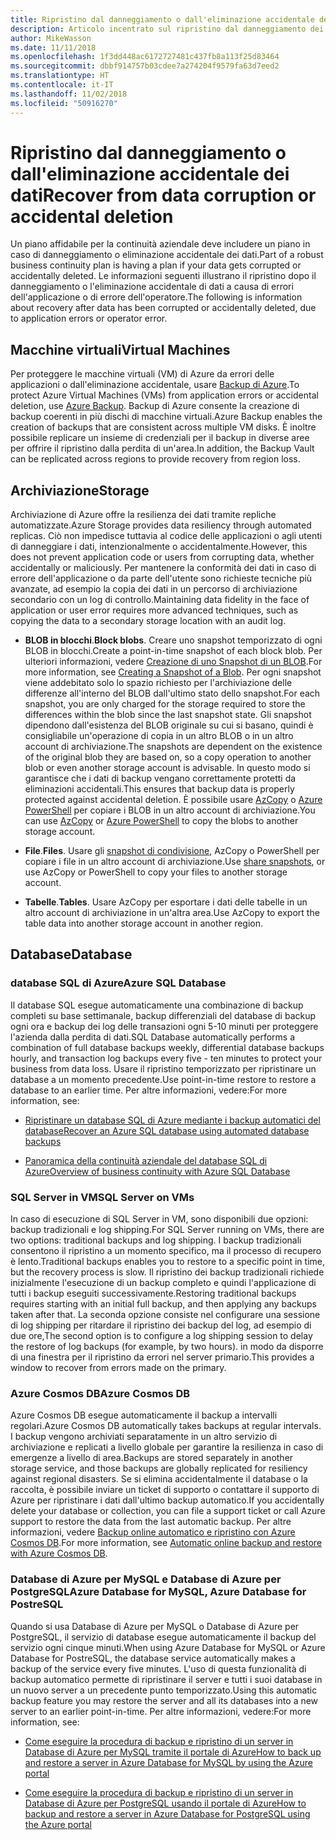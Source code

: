 ```yaml
---
title: Ripristino dal danneggiamento o dall'eliminazione accidentale dei dati
description: Articolo incentrato sul ripristino dal danneggiamento dei dati o dall'eliminazione accidentale di dati e sulla progettazione di applicazioni resilienti, a disponibilità elevata e con tolleranza di errore, oltre che sulla pianificazione del ripristino di emergenza.
author: MikeWasson
ms.date: 11/11/2018
ms.openlocfilehash: 1f3dd448ac6172727481c437fb8a113f25d83464
ms.sourcegitcommit: dbbf914757b03cdee7a274204f9579fa63d7eed2
ms.translationtype: HT
ms.contentlocale: it-IT
ms.lasthandoff: 11/02/2018
ms.locfileid: "50916270"
---
```

# <a name="recover-from-data-corruption-or-accidental-deletion"></a><span data-ttu-id="4861e-103">Ripristino dal danneggiamento o dall'eliminazione accidentale dei dati</span><span class="sxs-lookup"><span data-stu-id="4861e-103">Recover from data corruption or accidental deletion</span></span> 

<span data-ttu-id="4861e-104">Un piano affidabile per la continuità aziendale deve includere un piano in caso di danneggiamento o eliminazione accidentale dei dati.</span><span class="sxs-lookup"><span data-stu-id="4861e-104">Part of a robust business continuity plan is having a plan if your data gets corrupted or accidentally deleted.</span></span> <span data-ttu-id="4861e-105">Le informazioni seguenti illustrano il ripristino dopo il danneggiamento o l'eliminazione accidentale di dati a causa di errori dell'applicazione o di errore dell'operatore.</span><span class="sxs-lookup"><span data-stu-id="4861e-105">The following is information about recovery after data has been corrupted or accidentally deleted, due to application errors or operator error.</span></span>

## <a name="virtual-machines"></a><span data-ttu-id="4861e-106">Macchine virtuali</span><span class="sxs-lookup"><span data-stu-id="4861e-106">Virtual Machines</span></span>

<span data-ttu-id="4861e-107">Per proteggere le macchine virtuali (VM) di Azure da errori delle applicazioni o dall'eliminazione accidentale, usare [Backup di Azure](/azure/backup/).</span><span class="sxs-lookup"><span data-stu-id="4861e-107">To protect Azure Virtual Machines (VMs) from application errors or accidental deletion, use [Azure Backup](/azure/backup/).</span></span> <span data-ttu-id="4861e-108">Backup di Azure consente la creazione di backup coerenti in più dischi di macchine virtuali.</span><span class="sxs-lookup"><span data-stu-id="4861e-108">Azure Backup enables the creation of backups that are consistent across multiple VM disks.</span></span> <span data-ttu-id="4861e-109">È inoltre possibile replicare un insieme di credenziali per il backup in diverse aree per offrire il ripristino dalla perdita di un'area.</span><span class="sxs-lookup"><span data-stu-id="4861e-109">In addition, the Backup Vault can be replicated across regions to provide recovery from region loss.</span></span>

## <a name="storage"></a><span data-ttu-id="4861e-110">Archiviazione</span><span class="sxs-lookup"><span data-stu-id="4861e-110">Storage</span></span>

<span data-ttu-id="4861e-111">Archiviazione di Azure offre la resilienza dei dati tramite repliche automatizzate.</span><span class="sxs-lookup"><span data-stu-id="4861e-111">Azure Storage provides data resiliency through automated replicas.</span></span> <span data-ttu-id="4861e-112">Ciò non impedisce tuttavia al codice delle applicazioni o agli utenti di danneggiare i dati, intenzionalmente o accidentalmente.</span><span class="sxs-lookup"><span data-stu-id="4861e-112">However, this does not prevent application code or users from corrupting data, whether accidentally or maliciously.</span></span> <span data-ttu-id="4861e-113">Per mantenere la conformità dei dati in caso di errore dell'applicazione o da parte dell'utente sono richieste tecniche più avanzate, ad esempio la copia dei dati in un percorso di archiviazione secondario con un log di controllo.</span><span class="sxs-lookup"><span data-stu-id="4861e-113">Maintaining data fidelity in the face of application or user error requires more advanced techniques, such as copying the data to a secondary storage location with an audit log.</span></span> 

- <span data-ttu-id="4861e-114">**BLOB in blocchi**.</span><span class="sxs-lookup"><span data-stu-id="4861e-114">**Block blobs**.</span></span> <span data-ttu-id="4861e-115">Creare uno snapshot temporizzato di ogni BLOB in blocchi.</span><span class="sxs-lookup"><span data-stu-id="4861e-115">Create a point-in-time snapshot of each block blob.</span></span> <span data-ttu-id="4861e-116">Per ulteriori informazioni, vedere [Creazione di uno Snapshot di un BLOB](/rest/api/storageservices/creating-a-snapshot-of-a-blob).</span><span class="sxs-lookup"><span data-stu-id="4861e-116">For more information, see [Creating a Snapshot of a Blob](/rest/api/storageservices/creating-a-snapshot-of-a-blob).</span></span> <span data-ttu-id="4861e-117">Per ogni snapshot viene addebitato solo lo spazio richiesto per l'archiviazione delle differenze all'interno del BLOB dall'ultimo stato dello snapshot.</span><span class="sxs-lookup"><span data-stu-id="4861e-117">For each snapshot, you are only charged for the storage required to store the differences within the blob since the last snapshot state.</span></span> <span data-ttu-id="4861e-118">Gli snapshot dipendono dall'esistenza del BLOB originale su cui si basano, quindi è consigliabile un'operazione di copia in un altro BLOB o in un altro account di archiviazione.</span><span class="sxs-lookup"><span data-stu-id="4861e-118">The snapshots are dependent on the existence of the original blob they are based on, so a copy operation to another blob or even another storage account is advisable.</span></span> <span data-ttu-id="4861e-119">In questo modo si garantisce che i dati di backup vengano correttamente protetti da eliminazioni accidentali.</span><span class="sxs-lookup"><span data-stu-id="4861e-119">This ensures that backup data is properly protected against accidental deletion.</span></span> <span data-ttu-id="4861e-120">È possibile usare [AzCopy](/azure/storage/common/storage-use-azcopy) o [Azure PowerShell](/azure/storage/common/storage-powershell-guide-full) per copiare i BLOB in un altro account di archiviazione.</span><span class="sxs-lookup"><span data-stu-id="4861e-120">You can use [AzCopy](/azure/storage/common/storage-use-azcopy) or [Azure PowerShell](/azure/storage/common/storage-powershell-guide-full) to copy the blobs to another storage account.</span></span>

- <span data-ttu-id="4861e-121">**File**.</span><span class="sxs-lookup"><span data-stu-id="4861e-121">**Files**.</span></span> <span data-ttu-id="4861e-122">Usare gli [snapshot di condivisione](/azure/storage/files/storage-snapshots-files), AzCopy o PowerShell per copiare i file in un altro account di archiviazione.</span><span class="sxs-lookup"><span data-stu-id="4861e-122">Use [share snapshots](/azure/storage/files/storage-snapshots-files), or use AzCopy or PowerShell to copy your files to another storage account.</span></span>

- <span data-ttu-id="4861e-123">**Tabelle**.</span><span class="sxs-lookup"><span data-stu-id="4861e-123">**Tables**.</span></span> <span data-ttu-id="4861e-124">Usare AzCopy per esportare i dati delle tabelle in un altro account di archiviazione in un'altra area.</span><span class="sxs-lookup"><span data-stu-id="4861e-124">Use AzCopy to export the table data into another storage account in another region.</span></span>

## <a name="database"></a><span data-ttu-id="4861e-125">Database</span><span class="sxs-lookup"><span data-stu-id="4861e-125">Database</span></span>

### <a name="azure-sql-database"></a><span data-ttu-id="4861e-126">database SQL di Azure</span><span class="sxs-lookup"><span data-stu-id="4861e-126">Azure SQL Database</span></span> 

<span data-ttu-id="4861e-127">Il database SQL esegue automaticamente una combinazione di backup completi su base settimanale, backup differenziali del database di backup ogni ora e backup dei log delle transazioni ogni 5-10 minuti per proteggere l'azienda dalla perdita di dati.</span><span class="sxs-lookup"><span data-stu-id="4861e-127">SQL Database automatically performs a combination of full database backups weekly, differential database backups hourly, and transaction log backups every five - ten minutes to protect your business from data loss.</span></span> <span data-ttu-id="4861e-128">Usare il ripristino temporizzato per ripristinare un database a un momento precedente.</span><span class="sxs-lookup"><span data-stu-id="4861e-128">Use point-in-time restore to restore a database to an earlier time.</span></span> <span data-ttu-id="4861e-129">Per altre informazioni, vedere:</span><span class="sxs-lookup"><span data-stu-id="4861e-129">For more information, see:</span></span>

- [<span data-ttu-id="4861e-130">Ripristinare un database SQL di Azure mediante i backup automatici del database</span><span class="sxs-lookup"><span data-stu-id="4861e-130">Recover an Azure SQL database using automated database backups</span></span>](/azure/sql-database/sql-database-recovery-using-backups)

- [<span data-ttu-id="4861e-131">Panoramica della continuità aziendale del database SQL di Azure</span><span class="sxs-lookup"><span data-stu-id="4861e-131">Overview of business continuity with Azure SQL Database</span></span>](/azure/sql-database/sql-database-business-continuity)

### <a name="sql-server-on-vms"></a><span data-ttu-id="4861e-132">SQL Server in VM</span><span class="sxs-lookup"><span data-stu-id="4861e-132">SQL Server on VMs</span></span>

<span data-ttu-id="4861e-133">In caso di esecuzione di SQL Server in VM, sono disponibili due opzioni: backup tradizionali e log shipping.</span><span class="sxs-lookup"><span data-stu-id="4861e-133">For SQL Server running on VMs, there are two options: traditional backups and log shipping.</span></span> <span data-ttu-id="4861e-134">I backup tradizionali consentono il ripristino a un momento specifico, ma il processo di recupero è lento.</span><span class="sxs-lookup"><span data-stu-id="4861e-134">Traditional backups enables you to restore to a specific point in time, but the recovery process is slow.</span></span> <span data-ttu-id="4861e-135">Il ripristino dei backup tradizionali richiede inizialmente l'esecuzione di un backup completo e quindi l'applicazione di tutti i backup eseguiti successivamente.</span><span class="sxs-lookup"><span data-stu-id="4861e-135">Restoring traditional backups requires starting with an initial full backup, and then applying any backups taken after that.</span></span> <span data-ttu-id="4861e-136">La seconda opzione consiste nel configurare una sessione di log shipping per ritardare il ripristino dei backup del log, ad esempio di due ore,</span><span class="sxs-lookup"><span data-stu-id="4861e-136">The second option is to configure a log shipping session to delay the restore of log backups (for example, by two hours).</span></span> <span data-ttu-id="4861e-137">in modo da disporre di una finestra per il ripristino da errori nel server primario.</span><span class="sxs-lookup"><span data-stu-id="4861e-137">This provides a window to recover from errors made on the primary.</span></span>

### <a name="azure-cosmos-db"></a><span data-ttu-id="4861e-138">Azure Cosmos DB</span><span class="sxs-lookup"><span data-stu-id="4861e-138">Azure Cosmos DB</span></span>

<span data-ttu-id="4861e-139">Azure Cosmos DB esegue automaticamente il backup a intervalli regolari.</span><span class="sxs-lookup"><span data-stu-id="4861e-139">Azure Cosmos DB automatically takes backups at regular intervals.</span></span> <span data-ttu-id="4861e-140">I backup vengono archiviati separatamente in un altro servizio di archiviazione e replicati a livello globale per garantire la resilienza in caso di emergenze a livello di area.</span><span class="sxs-lookup"><span data-stu-id="4861e-140">Backups are stored separately in another storage service, and those backups are globally replicated for resiliency against regional disasters.</span></span> <span data-ttu-id="4861e-141">Se si elimina accidentalmente il database o la raccolta, è possibile inviare un ticket di supporto o contattare il supporto di Azure per ripristinare i dati dall'ultimo backup automatico.</span><span class="sxs-lookup"><span data-stu-id="4861e-141">If you accidentally delete your database or collection, you can file a support ticket or call Azure support to restore the data from the last automatic backup.</span></span> <span data-ttu-id="4861e-142">Per altre informazioni, vedere [Backup online automatico e ripristino con Azure Cosmos DB](/azure/cosmos-db/online-backup-and-restore).</span><span class="sxs-lookup"><span data-stu-id="4861e-142">For more information, see [Automatic online backup and restore with Azure Cosmos DB](/azure/cosmos-db/online-backup-and-restore).</span></span>

### <a name="azure-database-for-mysql-azure-database-for-postresql"></a><span data-ttu-id="4861e-143">Database di Azure per MySQL e Database di Azure per PostgreSQL</span><span class="sxs-lookup"><span data-stu-id="4861e-143">Azure Database for MySQL, Azure Database for PostreSQL</span></span>

<span data-ttu-id="4861e-144">Quando si usa Database di Azure per MySQL o Database di Azure per PostgreSQL, il servizio di database esegue automaticamente il backup del servizio ogni cinque minuti.</span><span class="sxs-lookup"><span data-stu-id="4861e-144">When using Azure Database for MySQL or Azure Database for PostreSQL, the database service automatically makes a backup of the service every five minutes.</span></span> <span data-ttu-id="4861e-145">L'uso di questa funzionalità di backup automatico permette di ripristinare il server e tutti i suoi database in un nuovo server a un precedente punto temporizzato.</span><span class="sxs-lookup"><span data-stu-id="4861e-145">Using this automatic backup feature you may restore the server and all its databases into a new server to an earlier point-in-time.</span></span> <span data-ttu-id="4861e-146">Per altre informazioni, vedere:</span><span class="sxs-lookup"><span data-stu-id="4861e-146">For more information, see:</span></span>

- [<span data-ttu-id="4861e-147">Come eseguire la procedura di backup e ripristino di un server in Database di Azure per MySQL tramite il portale di Azure</span><span class="sxs-lookup"><span data-stu-id="4861e-147">How to back up and restore a server in Azure Database for MySQL by using the Azure portal</span></span>](/azure/mysql/howto-restore-server-portal)

- [<span data-ttu-id="4861e-148">Come eseguire la procedura di backup e ripristino di un server in Database di Azure per PostgreSQL usando il portale di Azure</span><span class="sxs-lookup"><span data-stu-id="4861e-148">How to backup and restore a server in Azure Database for PostgreSQL using the Azure portal</span></span>](/azure/postgresql/howto-restore-server-portal)

